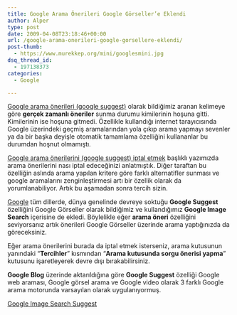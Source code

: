 ```yaml
---
title: Google Arama Önerileri Google Görseller’e Eklendi
author: Alper
type: post
date: 2009-04-08T23:18:46+00:00
url: /google-arama-onerileri-google-gorsellere-eklendi/
post-thumb:
  - https://www.murekkep.org/mini/googlesmini.jpg
dsq_thread_id:
  - 197138373
categories:
  - Google

---
```

[Google arama önerileri (google suggest)][1] olarak bildiğimiz aranan kelimeye göre **gerçek zamanlı öneriler** sunma durumu kimilerinin hoşuna gitti. Kimilerinin ise hoşuna gitmedi. Özellikle kullandığı internet tarayıcısında Google üzerindeki geçmiş aramalarından yola çıkıp arama yapmayı sevenler ya da bir başka deyişle otomatik tamamlama özelliğini kullananlar bu durumdan hoşnut olmamıştı. 

[Google arama önerilerini (google suggest) iptal etmek][2] başlıklı yazımızda arama önerilerini nası iptal edeceğinizi anlatmıştık. Diğer taraftan bu özelliğin aslında arama yapılan kritere göre farklı alternatifler sunması ve google aramalarını zenginleştirmesi artı bir özellik olarak da yorumlanabiliyor. Artık bu aşamadan sonra tercih sizin. <!--more-->

[Google][3] tüm dillerde, dünya genelinde devreye soktuğu **Google Suggest** özelliğini Google Görseller olarak bildiğimiz ve kullandığımız **Google Image Search** içerisine de ekledi. Böylelikle eğer **arama öneri** özelliğini seviyorsanız artık önerileri Google Görseller üzerinde arama yaptığınızda da göreceksiniz. 

Eğer arama önerilerini burada da iptal etmek isterseniz, arama kutusunun yanındaki &#8220;**Tercihler**&#8221; kısmından &#8220;**Arama kutusunda sorgu önerisi yapma**&#8221; kutusunu işaretleyerek devre dışı bırakabilirsiniz. 

**Google Blog** üzerinde aktarıldığına göre **Google Suggest** özelliği Google web araması, Google görsel arama ve Google video olarak 3 farklı Google arama motorunda varsayılan olarak uygulanıyormuş. 

[Google Image Search Suggest][4]

 [1]: https://www.murekkep.org/google-aramalari-icin-oneriler-google-suggest-1738
 [2]: https://www.murekkep.org/google-arama-onerilerini-google-suggest-nasil-iptal-edebilirim-1770
 [3]: http://google.com.tr
 [4]: http://googlesystem.blogspot.com/2009/04/google-image-search-suggest.html